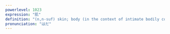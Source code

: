 ```yaml
---
powerlevel: 1023
expression: "肌"
definition: "(n,n-suf) skin; body (in the context of intimate bodily contact); surface; grain (e.g. of wood); texture; disposition; temperament; character; type; (P)"
pronunciation: "はだ"
---
```

